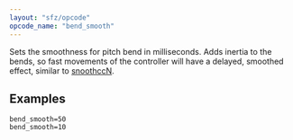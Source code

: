 ```yaml
---
layout: "sfz/opcode"
opcode_name: "bend_smooth"
---
```

Sets the smoothness for pitch bend in milliseconds. Adds inertia to the bends, so fast movements of the controller will have a delayed, smoothed effect, similar to [snoothccN](/modulations/smoothccN).

## Examples

```
bend_smooth=50
bend_smooth=10
```
